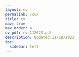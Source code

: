 ```yaml
---
layout: cv
permalink: /cv/
title: cv
nav: true
nav_order: 4
cv_pdf: cv-112023.pdf
description: Updated 11/18/2023
toc:
  sidebar: left
---
```


